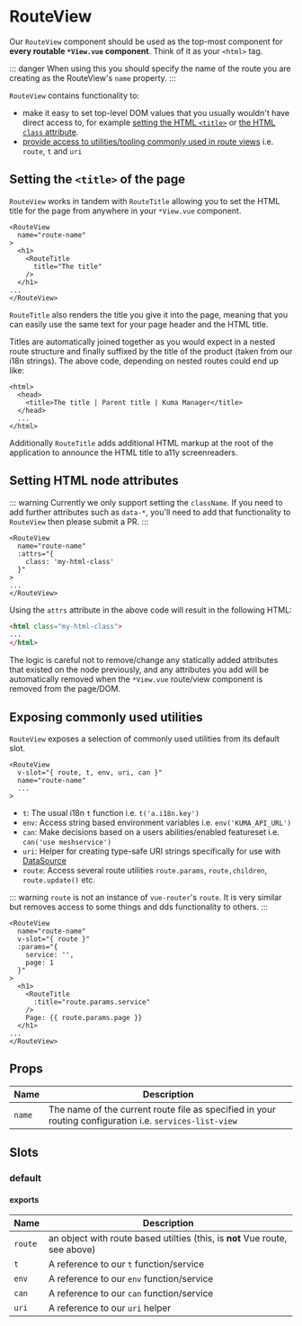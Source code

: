 # RouteView

Our `RouteView` component should be used as the top-most component for **every
routable `*View.vue` component**. Think of it as your `<html>` tag.

::: danger
When using this you should specify the name of the route you are creating as
the RouteView's `name` property.
:::

`RouteView` contains functionality to:

- make it easy to set top-level DOM values that you usually wouldn't have
direct access to, for example [setting the HTML `<title>`](#setting-the-title-of-the-page) or [the HTML `class` attribute](#setting-html-node-attributes).
- [provide access to utilities/tooling commonly used in route views](#exposing-commonly-used-utilities) i.e.
`route`, `t` and `uri`

## Setting the `<title>` of the page

`RouteView` works in tandem with `RouteTitle` allowing you to set the HTML title for
the page from anywhere in your `*View.vue` component.

```vue
<RouteView
  name="route-name"
>
  <h1>
    <RouteTitle
      title="The title"
    />
  </h1>
...
</RouteView>
```
`RouteTitle` also renders the title you give it into the page, meaning that you
can easily use the same text for your page header and the HTML title.

Titles are automatically joined together as you would expect in a nested route
structure and finally suffixed by the title of the product (taken from our i18n
strings). The above code, depending on nested routes could end up like:


```vue
<html>
  <head>
    <title>The title | Parent title | Kuma Manager</title>
  </head>
  ...
</html>
```

Additionally `RouteTitle` adds additional HTML markup at the root of the
application to announce the HTML title to a11y screenreaders.

## Setting HTML node attributes

::: warning
Currently we only support setting the `className`. If you need to add further
attributes such as `data-*`, you'll need to add that functionality to
`RouteView` then please submit a PR.
:::

```vue
<RouteView
  name="route-name"
  :attrs="{
    class: 'my-html-class'
  }"
>
...
</RouteView>
```

Using the `attrs` attribute in the above code will result in the following
HTML:

```html
<html class="my-html-class">
...
</html>
```

The logic is careful not to remove/change any statically added attributes that
existed on the node previously, and any attributes you add will be automatically
removed when the `*View.vue` route/view component is removed from the page/DOM.

## Exposing commonly used utilities

`RouteView` exposes a selection of commonly used utilities from its default slot.

```vue
<RouteView
  v-slot="{ route, t, env, uri, can }"
  name="route-name"
  ...
>
```

- `t`: The usual i18n `t` function i.e. `t('a.i18n.key')`
- `env`: Access string based environment variables i.e. `env('KUMA_API_URL')`
- `can`: Make decisions based on a users abilities/enabled featureset i.e. `can('use meshservice')`
- `uri`: Helper for creating type-safe URI strings specifically for use with [DataSource](/src/app/application/components/data-source/README)
- `route`: Access several route utilities `route.params`, `route,children`, `route.update()` etc.

::: warning
`route` is not an instance of `vue-router`'s `route`. It is very similar but
removes access to some things and dds functionality to others.
:::

```vue
<RouteView
  name="route-name"
  v-slot="{ route }"
  :params="{
    service: '',
    page: 1
  }"
>
  <h1>
    <RouteTitle
      :title="route.params.service"
    />
    Page: {{ route.params.page }}
  </h1>
...
</RouteView>
```

## Props

| Name  | Description |
| --- | --- |
| `name` | The name of the current route file as specified in your routing configuration i.e. `services-list-view` |

## Slots

### default

#### exports

| Name  | Description |
| --- | --- |
| `route` | an object with route based utilties (this, is **not** Vue route, see above) |
| `t`     | A reference to our `t` function/service                                     |
| `env`   | A reference to our `env` function/service                                   |
| `can`   | A reference to our `can` function/service                                   |
| `uri`   | A reference to our `uri` helper                                             |

